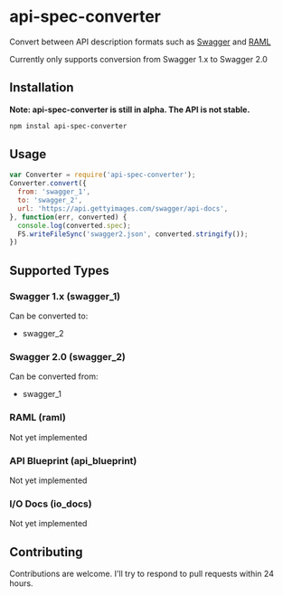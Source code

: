 # api-spec-converter

Convert between API description formats such as [Swagger](http://swagger.io/) and [RAML](http://raml.org/)

Currently only supports conversion from Swagger 1.x to Swagger 2.0

## Installation
**Note: api-spec-converter is still in alpha. The API is not stable.**

```bash
npm instal api-spec-converter
```

## Usage

```js
var Converter = require('api-spec-converter');
Converter.convert({
  from: 'swagger_1',
  to: 'swagger_2',
  url: 'https://api.gettyimages.com/swagger/api-docs',
}, function(err, converted) {
  console.log(converted.spec);
  FS.writeFileSync('swagger2.json', converted.stringify());
})

```

## Supported Types

### Swagger 1.x (swagger_1)

Can be converted to:
* swagger_2

### Swagger 2.0 (swagger_2)

Can be converted from:
* swagger_1

### RAML (raml)
Not yet implemented

### API Blueprint (api_blueprint)
Not yet implemented

### I/O Docs (io_docs)
Not yet implemented

## Contributing
Contributions are welcome. I'll try to respond to pull requests within 24 hours.

